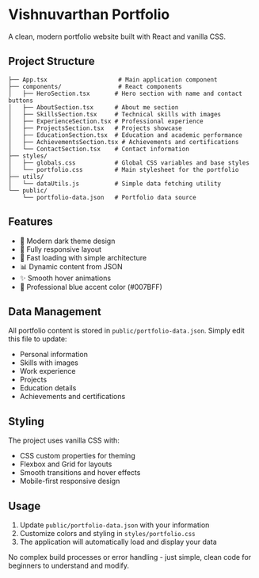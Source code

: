 # Vishnuvarthan Portfolio

A clean, modern portfolio website built with React and vanilla CSS.

## Project Structure

```
├── App.tsx                    # Main application component
├── components/                # React components
│   ├── HeroSection.tsx       # Hero section with name and contact buttons
│   ├── AboutSection.tsx      # About me section
│   ├── SkillsSection.tsx     # Technical skills with images
│   ├── ExperienceSection.tsx # Professional experience
│   ├── ProjectsSection.tsx   # Projects showcase
│   ├── EducationSection.tsx  # Education and academic performance
│   ├── AchievementsSection.tsx # Achievements and certifications
│   └── ContactSection.tsx    # Contact information
├── styles/
│   ├── globals.css           # Global CSS variables and base styles
│   └── portfolio.css         # Main stylesheet for the portfolio
├── utils/
│   └── dataUtils.js          # Simple data fetching utility
└── public/
    └── portfolio-data.json   # Portfolio data source
```

## Features

- 🎨 Modern dark theme design
- 📱 Fully responsive layout
- 🚀 Fast loading with simple architecture
- 📊 Dynamic content from JSON
- ✨ Smooth hover animations
- 🎯 Professional blue accent color (#007BFF)

## Data Management

All portfolio content is stored in `public/portfolio-data.json`. Simply edit this file to update:
- Personal information
- Skills with images
- Work experience
- Projects
- Education details
- Achievements and certifications

## Styling

The project uses vanilla CSS with:
- CSS custom properties for theming
- Flexbox and Grid for layouts
- Smooth transitions and hover effects
- Mobile-first responsive design

## Usage

1. Update `public/portfolio-data.json` with your information
2. Customize colors and styling in `styles/portfolio.css`
3. The application will automatically load and display your data

No complex build processes or error handling - just simple, clean code for beginners to understand and modify.